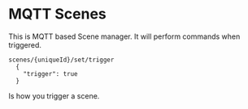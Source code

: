 # MQTT Scenes

This is MQTT based Scene manager. It will perform commands when triggered.

```
scenes/{uniqueId}/set/trigger
  {
    "trigger": true
  }
```

Is how you trigger a scene.
